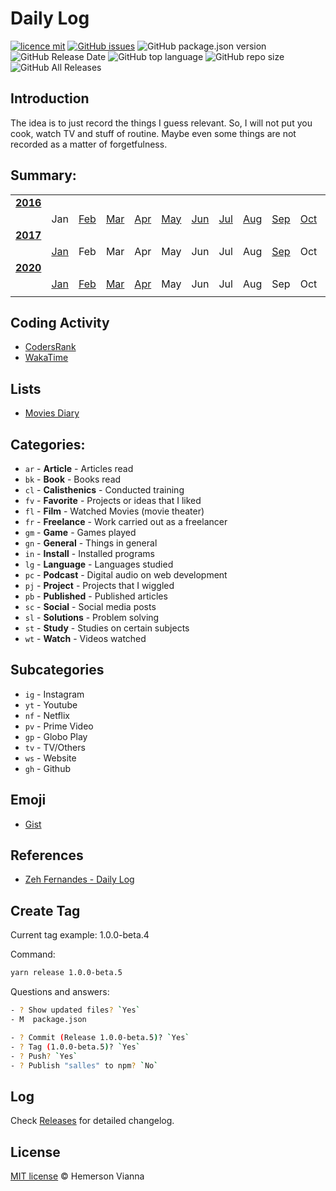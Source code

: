 # Daily Log

[![licence mit](https://img.shields.io/badge/license-MIT-blue.svg?style=flat-square)](http://hemersonvianna.mit-license.org/)
[![GitHub issues](https://img.shields.io/github/issues/hemersonvianna/dailylog.svg)](https://github.com/hemersonvianna/dailylog/issues)
![GitHub package.json version](https://img.shields.io/github/package-json/v/hemersonvianna/dailylog.svg)
![GitHub Release Date](https://img.shields.io/github/release-date/hemersonvianna/dailylog.svg)
![GitHub top language](https://img.shields.io/github/languages/top/hemersonvianna/dailylog.svg)
![GitHub repo size](https://img.shields.io/github/repo-size/hemersonvianna/dailylog.svg)
![GitHub All Releases](https://img.shields.io/github/downloads/hemersonvianna/dailylog/total.svg)

## Introduction

The idea is to just record the things I guess relevant. So, I will not put you cook, watch TV and stuff of routine. Maybe even some things are not recorded as a matter of forgetfulness.

## Summary:

|                   |                        |                        |                        |                        |                        |                        |                        |                        |                        |                        |                        |                        |
| :---------------: | :--------------------: | :--------------------: | :--------------------: | :--------------------: | :--------------------: | :--------------------: | :--------------------: | :--------------------: | :--------------------: | :--------------------: | :--------------------: | :--------------------: |
| **[2016](2016/)** |                        |                        |                        |                        |                        |                        |                        |                        |                        |                        |                        |                        |
|                   |          Jan           | [Feb](2016/feb#readme) | [Mar](2016/mar#readme) | [Apr](2016/apr#readme) | [May](2016/may#readme) | [Jun](2016/jun#readme) | [Jul](2016/jul#readme) | [Aug](2016/aug#readme) | [Sep](2016/sep#readme) | [Oct](2016/oct#readme) | [Nov](2016/nov#readme) | [Dec](2016/dec#readme) |
| **[2017](2017/)** |                        |                        |                        |                        |                        |                        |                        |                        |                        |                        |                        |                        |
|                   | [Jan](2017/jan#readme) |          Feb           |          Mar           |          Apr           |          May           |          Jun           |          Jul           |          Aug           |    [Sep](2017/sep)     |          Oct           |          Nov           |          Dec           |
| **[2020](2020/)** |                        |                        |                        |                        |                        |                        |                        |                        |                        |                        |                        |                        |
|                   | [Jan](2020/jan#readme) | [Feb](2020/feb#readme) | [Mar](2020/mar#readme) | [Apr](2020/apr#readme) |          May           |          Jun           |          Jul           |          Aug           |          Sep           |          Oct           |          Nov           |          Dec           |
|                   |                        |                        |                        |                        |                        |                        |                        |                        |                        |                        |                        |

## Coding Activity

- [CodersRank](https://profile.codersrank.io/user/hemersonvianna)
- [WakaTime](https://wakatime.com/@hemersonvianna)

## Lists

- [Movies Diary](https://letterboxd.com/hemersonvianna/films/diary/)

## Categories:

- `ar` - **Article** - Articles read
- `bk` - **Book** - Books read
- `cl` - **Calisthenics** - Conducted training
- `fv` - **Favorite** - Projects or ideas that I liked
- `fl` - **Film** - Watched Movies (movie theater)
- `fr` - **Freelance** - Work carried out as a freelancer
- `gm` - **Game** - Games played
- `gn` - **General** - Things in general
- `in` - **Install** - Installed programs
- `lg` - **Language** - Languages studied
- `pc` - **Podcast** - Digital audio on web development
- `pj` - **Project** - Projects that I wiggled
- `pb` - **Published** - Published articles
- `sc` - **Social** - Social media posts
- `sl` - **Solutions** - Problem solving
- `st` - **Study** - Studies on certain subjects
- `wt` - **Watch** - Videos watched

## Subcategories

- `ig` - Instagram
- `yt` - Youtube
- `nf` - Netflix
- `pv` - Prime Video
- `gp` - Globo Play
- `tv` - TV/Others
- `ws` - Website
- `gh` - Github

## Emoji

- [Gist](https://gist.github.com/hemersonvianna/d88600176424b10bf79f84d08990a397)

## References

- [Zeh Fernandes - Daily Log](https://github.com/zehfernandes/dailylog)

## Create Tag

Current tag example: 1.0.0-beta.4

Command:

```bash
yarn release 1.0.0-beta.5
```

Questions and answers:

```sh
- ? Show updated files? `Yes`
- M  package.json

- ? Commit (Release 1.0.0-beta.5)? `Yes`
- ? Tag (1.0.0-beta.5)? `Yes`
- ? Push? `Yes`
- ? Publish "salles" to npm? `No`
```

## Log

Check [Releases](https://github.com/hemersonvianna/dailylog/releases) for detailed changelog.

## License

[MIT license](http://hemersonvianna.mit-license.org/) © Hemerson Vianna
